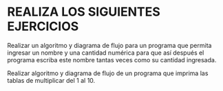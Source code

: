 # REALIZA LOS SIGUIENTES EJERCICIOS

Realizar un algoritmo y diagrama de flujo para un programa que permita ingresar un nombre y una cantidad numérica para que así después el programa escriba este nombre tantas veces como su cantidad ingresada.

Realizar algoritmo y diagrama de flujo de un programa que imprima las tablas de multiplicar del 1 al 10.






